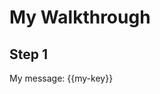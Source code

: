 # My Walkthrough

## Step 1

<walkthrough-watcher-constant key="my-key" value="Hello Google">
</walkthrough-watcher-constant>

My message: {﻿{my-key}}
